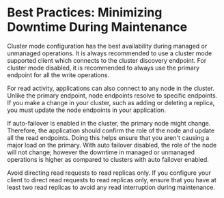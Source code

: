 # Best Practices: Minimizing Downtime During Maintenance<a name="BestPractices.MinimizeDowntime"></a>

Cluster mode configuration has the best availability during managed or unmanaged operations\. It is always recommended to use a cluster mode supported client which connects to the cluster discovery endpoint\. For cluster mode disabled, it is recommended to always use the primary endpoint for all the write operations\. 

For read activity, applications can also connect to any node in the cluster\. Unlike the primary endpoint, node endpoints resolve to specific endpoints\. If you make a change in your cluster, such as adding or deleting a replica, you must update the node endpoints in your application\. 

If auto\-failover is enabled in the cluster, the primary node might change\. Therefore, the application should confirm the role of the node and update all the read endpoints\. Doing this helps ensure that you aren't causing a major load on the primary\. With auto failover disabled, the role of the node will not change; however the downtime in managed or unmanaged operations is higher as compared to clusters with auto failover enabled\.

 Avoid directing read requests to read replicas only\. If you configure your client to direct read requests to read replicas only, ensure that you have at least two read replicas to avoid any read interruption during maintenance\. 